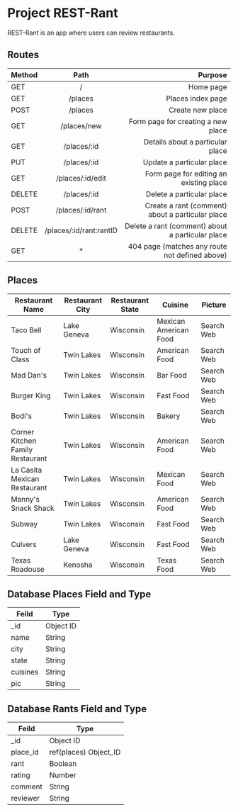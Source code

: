 # Project REST-Rant


REST-Rant is an app where users can review restaurants.


## Routes

| Method   | Path                      | Purpose                                             |
| -------- |:-------------------------:| ---------------------------------------------------:|
| GET      |              /            |   Home page                                         |
| GET      |           /places         |   Places index page                                 |
| POST     |           /places         |   Create new place                                  |
| GET      |         /places/new       |   Form page for creating a new place                |
| GET      |         /places/:id       |   Details about a particular place                  |
| PUT      |        /places/:id        |   Update a particular place                         |
| GET      |      /places/:id/edit     |   Form page for editing an existing place           |
| DELETE   |         /places/:id       |   Delete a particular place                         | 
| POST     |        /places/:id/rant   |   Create a rant (comment) about a particular place  |
| DELETE   |  /places/:id/rant:rantID  |   Delete a rant (comment) about a particular place  |
| GET      |              *            |   404 page (matches any route not defined above)    |



## Places

| Restaurant Name                       | Restaurant City           | Restaurant State        | Cuisine                 | Picture            |
| ------------------------------------- |---------------------------| ------------------------|-------------------------|--------------------|
| Taco Bell                             |         Lake Geneva       |   Wisconsin             |  Mexican American Food  | Search Web         |
| Touch of Class                        |          Twin Lakes       |   Wisconsin             |  American Food          | Search Web         |
| Mad Dan's                             |          Twin Lakes       |   Wisconsin             |  Bar Food               | Search Web         |
| Burger King                           |          Twin Lakes       |   Wisconsin             |  Fast Food              | Search Web         |
| Bodi's                                |          Twin Lakes       |   Wisconsin             |  Bakery                 | Search Web         |
| Corner Kitchen Family Restaurant      |          Twin Lakes       |   Wisconsin             |  American Food          | Search Web         |
| La Casita Mexican Restaurant          |          Twin Lakes       |   Wisconsin             |  Mexican Food           | Search Web         |
| Manny's Snack Shack                   |          Twin Lakes       |   Wisconsin             |  American Food          | Search Web         |
| Subway                                |          Twin Lakes       |   Wisconsin             |  Fast Food              | Search Web         |
| Culvers                               |         Lake Geneva       |   Wisconsin             |  Fast Food              | Search Web         |
| Texas Roadouse                        |           Kenosha         |   Wisconsin             |  Texas Food             | Search Web         |

## Database Places Field and Type

| Feild    | Type                  | 
| -------- |-----------------------| 
| _id      |        Object ID      |   
| name     |         String        |  
| city     |         String        | 
| state    |         String        | 
| cuisines |         String        |   
| pic      |         String        | 

## Database Rants Field and Type

| Feild    | Type                     | 
| -------- |--------------------------| 
| _id      |         Object ID        |   
| place_id |  ref(places) Object_ID   |  
| rant     |           Boolean        | 
| rating   |           Number         | 
| comment  |           String         |   
| reviewer |           String         | 
